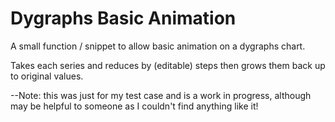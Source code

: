 # Dygraphs Basic Animation
A small function / snippet to allow basic animation on a dygraphs chart.

Takes each series and reduces by (editable) steps then grows them back up to original values.

--Note: this was just for my test case and is a work in progress, although may be helpful to someone as I couldn't find anything like it!
